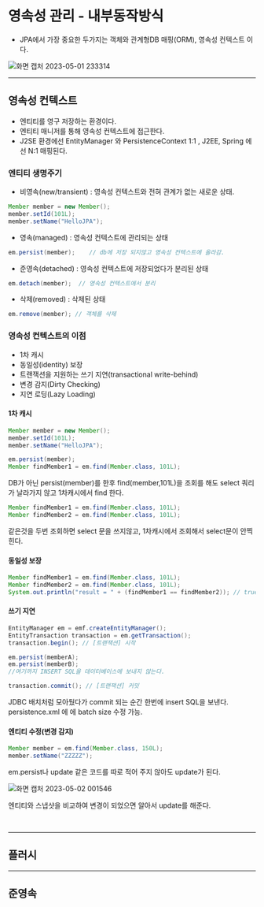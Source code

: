 # 영속성 관리 - 내부동작방식

- JPA에서 가장 중요한 두가지는 객체와 관계형DB 매핑(ORM), 영속성 컨텍스트 이다.

![화면 캡처 2023-05-01 233314](https://user-images.githubusercontent.com/48784785/235471401-bb7c0e41-da68-409b-9dfe-cb98988498b2.png)

___
## 영속성 컨텍스트

- 엔티티를 영구 저장하는 환경이다.
- 엔티티 매니저를 통해 영속성 컨텍스트에 접근한다.
- J2SE 환경에선 EntityManager 와 PersistenceContext 1:1 , J2EE, Spring 에선 N:1 매핑된다.

### 엔티티 생명주기

- 비영속(new/transient) : 영속성 컨텍스트와 전혀 관계가 없는 새로운 상태.
```java
Member member = new Member();
member.setId(101L);
member.setName("HelloJPA");
```

- 영속(managed) : 영속성 컨텍스트에 관리되는 상태
 ```java
 em.persist(member);    // db에 저장 되지않고 영속성 컨텍스트에 올라감.
 ```
 
- 준영속(detached) : 영속성 컨텍스트에 저장되었다가 분리된 상태
```java
em.detach(member);  // 영속성 컨텍스트에서 분리
```

- 삭제(removed) : 삭제된 상태
```java
em.remove(member); // 객체를 삭제
```

### 영속성 컨텍스트의 이점
- 1차 캐시
- 동일성(identity) 보장
- 트랜잭션을 지원하는 쓰기 지연(transactional write-behind)
- 변경 감지(Dirty Checking)
- 지연 로딩(Lazy Loading)

#### 1차 캐시
```java
Member member = new Member();
member.setId(101L);
member.setName("HelloJPA");

em.persist(member);
Member findMember1 = em.find(Member.class, 101L);
```
DB가 아닌 persist(member)를 한후 find(member,101L)을 조회를 해도 select 쿼리가 날라가지 않고 1차캐시에서 find 한다.
```java
Member findMember1 = em.find(Member.class, 101L);
Member findMember2 = em.find(Member.class, 101L);
```
같은것을 두번 조회하면 select 문을 쓰지않고, 1차캐시에서 조회해서 select문이 안찍힌다.

#### 동일성 보장
```java
Member findMember1 = em.find(Member.class, 101L);
Member findMember2 = em.find(Member.class, 101L);
System.out.println("result = " + (findMember1 == findMember2)); // true 
```

#### 쓰기 지연
```java
EntityManager em = emf.createEntityManager();
EntityTransaction transaction = em.getTransaction();
transaction.begin(); // [트랜잭션] 시작

em.persist(memberA);
em.persist(memberB);
//여기까지 INSERT SQL을 데이터베이스에 보내지 않는다.

transaction.commit(); // [트랜잭션] 커밋
```
JDBC 배치처럼 모아뒀다가 commit 되는 순간 한번에 insert SQL을 보낸다.
persistence.xml 에 <property name="hibernate.jdbc.batch_size" value="10"/> 에 batch size 수정 가능.

#### 엔티티 수정(변경 감지)
```java
Member member = em.find(Member.class, 150L);
member.setName("ZZZZZ");
```
em.persist나 update 같은 코드를 따로 적어 주지 않아도 update가 된다.

![화면 캡처 2023-05-02 001546](https://user-images.githubusercontent.com/48784785/235475248-394d0797-f830-4773-b77e-f55a4ea61c63.png)

엔티티와 스냅샷을 비교하여 변경이 되었으면 알아서 update를 해준다.


<br>

___

## 플러시

___
## 준영속  








